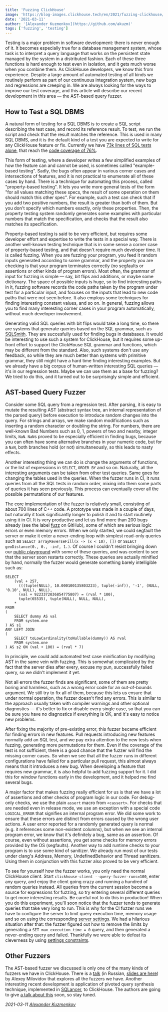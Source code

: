 ```yaml
---
title: 'Fuzzing ClickHouse'
image: 'https://blog-images.clickhouse.tech/en/2021/fuzzing-clickhouse/some-checks-were-not-successful.png'
date: '2021-03-11'
author: '[Alexander Kuzmenkov](https://github.com/akuzm)'
tags: ['fuzzing', 'testing']
---
```


Testing is a major problem in software development: there is never enough of it. It becomes especially true for a database management system, whose task is to interpret a query language that works on the persistent state managed by the system in a distributed fashion. Each of these three functions is hard enough to test even in isolation, and it gets much worse when you combine them. As ClickHouse developers, we know this from experience. Despite a large amount of automated testing of all kinds we routinely perform as part of our continuous integration system, new bugs and regressions are creeping in. We are always looking for the ways to improve our test coverage, and this article will describe our recent development in this area &mdash; the AST-based query fuzzer.

## How to Test a SQL DBMS

A natural form of testing for a SQL DBMS is to create a SQL script describing the test case, and record its reference result. To test, we run the script and check that the result matches the reference. This is used in many SQL DBMS, and it is the default kind of a test you are expected to write for any ClickHouse feature or fix. Currently we have [73k lines of SQL tests alone](https://github.com/ClickHouse/ClickHouse/tree/master/tests/queries/0_stateless), that reach the [code coverage of 76%](https://clickhouse-test-reports.s3.yandex.net/0/47d684a5c35410201d4dd4f63f3287bf25cdabb7/coverage_report/test_output/index.html).

This form of testing, where a developer writes a few simplified examples of how the feature can and cannot be used, is sometimes called "example-based testing". Sadly, the bugs often appear in various corner cases and intersections of features, and it is not practical to enumerate all of these cases by hand. There is a technique for automating this process, called "property-based testing". It lets you write more general tests of the form "for all values matching these specs, the result of some operation on them should match this other spec". For example, such a test can check that if you add two positive numbers, the result is greater than both of them. But you don't specify which numbers exactly, only these properties. Then, the property testing system randomly generates some examples with particular numbers that match the specification, and checks that the result also matches its specification.

Property-based testing is said to be very efficient, but requires some developer effort and expertise to write the tests in a special way. There is another well-known testing technique that is in some sense a corner case of property-based testing, and that doesn't require much developer time. It is called fuzzing. When you are fuzzing your program, you feed it random inputs generated according to some grammar, and the property you are checking is that your program terminates correctly (no segfaults or assertions or other kinds of program errors). Most often, the grammar of input for fuzzing is simple &mdash; say, bit flips and additions, or maybe some dictionary. The space of possible inputs is huge, so to find interesting paths in it, fuzzing software records the code paths taken by the program under test for a particular input, and focuses on the inputs that lead to new code paths that were not seen before. It also employs some techniques for finding interesting constant values, and so on. In general, fuzzing allows you to find many interesting corner cases in your program automatically, without much developer involvement.

Generating valid SQL queries with bit flips would take a long time, so there are systems that generate queries based on the SQL grammar, such as [SQLSmith](https://github.com/anse1/sqlsmith).  They are succesfully used for finding bugs in databases. It would be interesting to use such a system for ClickHouse, but it requires some up-front effort to support the ClickHouse SQL grammar and functions, which may be different from the standard. Also, such systems don't use any feedback, so while they are much better than systems with primitive grammar, they still might have a hard time finding interesting examples. But we already have a big corpus of human-written interesting SQL queries &mdash; it's in our regression tests. Maybe we can use them as a base for fuzzing? We tried to do this, and it turned out to be surprisingly simple and efficient.

## AST-based Query Fuzzer

Consider some SQL query from a regression test. After parsing, it is easy to mutate the resulting AST (abstract syntax tree, an internal representation of the parsed query) before execution to introduce random changes into the query.  For strings and arrays, we make random modifications such as inserting a random character or doubling the string. For numbers, there are well-known Bad Numbers such as 0, 1, powers of two and nearby, integer limits, `NaN`. `NaN`s proved to be especially efficient in finding bugs, because you can often have some alternative branches in your numeric code, but for a `NaN`, both branches hold (or not) simultaneously, so this leads to nasty effects. 

Another interesting thing we can do is change the arguments of functions, or the list of expressions in `SELECT`, `ORDER BY` and so on. Naturally, all the interesting arguments can be taken from other test queries. Same goes for changing the tables used in the queries. When the fuzzer runs in CI, it runs queries from all the SQL tests in random order, mixing into them some parts of queries it has seen previously. This process can eventually cover all the possible permutations of our features.

The core implementation of the fuzzer is relatively small, consisting of about 700 lines of C++ code. A prototype was made in a couple of days, but naturally it took significantly longer to polish it and to start routinely using it in CI. It is very productive and let us find more than 200 bugs already (see the label [fuzz](https://github.com/ClickHouse/ClickHouse/labels/fuzz) on GitHub), some of which are serious logic errors or even memory errors. When we only started, we could segfault the server or make it enter a never-ending loop with simplest read-only queries such as `SELECT arrayReverseFill(x -> (x < 10), [])` or `SELECT geoDistance(0., 0., -inf, 1.)`. Of course I couldn't resist bringing down our [public playground](https://gh-api.clickhouse.tech/play?user=play#LS0gWW91IGNhbiBxdWVyeSB0aGUgR2l0SHViIGhpc3RvcnkgZGF0YSBoZXJlLiBTZWUgaHR0cHM6Ly9naC5jbGlja2hvdXNlLnRlY2gvZXhwbG9yZXIvIGZvciB0aGUgZGVzY3JpcHRpb24gYW5kIGV4YW1wbGUgcXVlcmllcy4Kc2VsZWN0ICdoZWxsbyB3b3JsZCc=) with some of these queries, and was content to see that the server soon restarts correctly.  These queries are actually minified by hand, normally the fuzzer would generate something barely intelligible such as:
```
SELECT
    (val + 257,
      (((tuple(NULL), 10.000100135803223), tuple(-inf)), '-1', (NULL, '0.10', NULL), NULL),
      (val + 9223372036854775807) = (rval * 100),
      tuple(65535), tuple(NULL), NULL, NULL),
    *
FROM 
(
    SELECT dummy AS val
    FROM system.one
) AS s1
ANY LEFT JOIN 
(
    SELECT toLowCardinality(toNullable(dummy)) AS rval
    FROM system.one
) AS s2 ON (val + 100) = (rval * 7)
```
In principle, we could add automated test case minification by modifying AST in the same vein with fuzzing. This is somewhat complicated by the fact that the server dies after every, excuse my pun, successfully failed query, so we didn't implement it yet.

Not all errors the fuzzer finds are significant, some of them are pretty boring and harmless, such as a wrong error code for an out-of-bounds argument. We still try to fix all of them, because this lets us ensure that under normal operation, the fuzzer doesn't find any errors.  This is similar to the approach usually taken with compiler warnings and other optional diagnostics &mdash; it's better to fix or disable every single case, so that you can be sure you have no diagnostics if everything is OK, and it's easy to notice new problems.

After fixing the majority of pre-existing error, this fuzzer became efficient for finding errors in new features. Pull requests introducing new features normally add an SQL test, and we pay extra attention to the new tests when fuzzing, generating more permutations for them. Even if the coverage of the test is not sufficient, there is a good chance that the fuzzer will find the missing corner cases. So when we see that all the fuzzer runs in different configurations have failed for a particular pull request, this almost always means that it introduces a new bug. When developing a feature that requires new grammar, it is also helpful to add fuzzing support for it. I did this for window functions early in the development, and it helped me find several bugs.

A major factor that makes fuzzing really efficient for us is that we have a lot of assertions and other checks of program logic in our code. For debug-only checks, we use the plain `assert` macro from `<cassert>`. For checks that are needed even in release mode, we use an exception with a special code `LOGICAL_ERROR` that signifies an internal program error. We did some work to ensure that these errors are distinct from errors caused by the wrong user actions. A user error reported for a randomly generated query is normal (e.g.  it references some non-existent columns), but when we see an internal program error, we know that it's definitely a bug, same as an assertion. Of course, even without assertions, you get some checks for memory errors provided by the OS (segfaults). Another way to add runtime checks to your program is to use some kind of sanitizer. We already run most of our tests under clang's Address, Memory, UndefinedBehavior and Thread sanitizers. Using them in conjunction with this fuzzer also proved to be very efficient.

To see for yourself how the fuzzer works, you only need the normal ClickHouse client.  Start `clickhouse-client --query-fuzzer-runs=100`, enter any query, and enjoy the client going crazy and running a hundred of random queries instead. All queries from the current session become a source for expressions for fuzzing, so try entering several different queries to get more interesting results. Be careful not to do this in production! When you do this experiment, you'll soon notice that the fuzzer tends to generate queries that take very long to run. This is why for the CI fuzzer runs we have to configure the server to limit query execution time, memory usage and so on using the corresponding [server settings](/docs/en/operations/settings/query-complexity/#:~:text=In%20the%20default%20configuration%20file,query%20within%20a%20single%20server.). We had a hilarious situation after that: the fuzzer figured out how to remove the limits by generating a `SET max_execution_time = 0` query, and then generated a never-ending query and failed. Thankfully we were able to defeat its cleverness by using [settings constraints](/docs/en/operations/settings/constraints-on-settings/).

## Other Fuzzers

The AST-based fuzzer we discussed is only one of the many kinds of fuzzers we have in ClickHouse. There is a [talk](https://www.youtube.com/watch?v=GbmK84ZwSeI&t=4481s) (in Russian, [slides are here](https://presentations.clickhouse.tech/cpp_siberia_2021/)) by Alexey Milovidov that explores all the fuzzers we have. Another interesting recent development is application of pivoted query synthesis technique, implemented in [SQLancer](https://github.com/sqlancer/sqlancer), to ClickHouse.  The authors are going to give [a talk about this](https://heisenbug-piter.ru/2021/spb/talks/nr1cwknssdodjkqgzsbvh/) soon, so stay tuned.

_2021-03-11 [Alexander Kuzmenkov](https://github.com/akuzm)_

